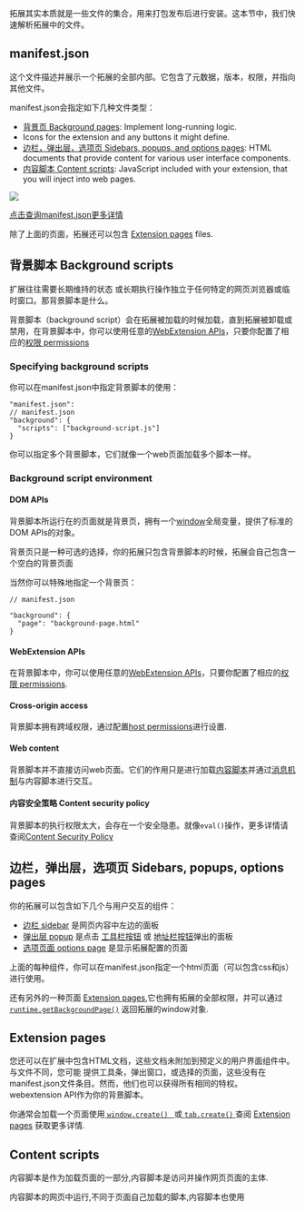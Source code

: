 拓展其实本质就是一些文件的集合，用来打包发布后进行安装。这本节中，我们快速解析拓展中的文件。

## manifest.json

这个文件描述并展示一个拓展的全部内部。它包含了元数据，版本，权限，并指向其他文件。

manifest.json会指定如下几种文件类型：

  * [背景页 Background pages](/en-US/Add-ons/WebExtensions/Anatomy_of_a_WebExtension#Background_scripts): Implement long-running logic.
  * Icons for the extension and any buttons it might define.
  * [边栏，弹出层，选项页 Sidebars, popups, and options pages](https://developer.mozilla.org/en-US/Add-ons/WebExtensions/Anatomy_of_a_WebExtension#Sidebars_popups_options_pages): HTML documents that provide content for various user interface components.
  * [内容脚本 Content scripts](/en-US/Add-ons/WebExtensions/Anatomy_of_a_WebExtension#Content_scripts): JavaScript included with your extension, that you will inject into web pages.

![](https://mdn.mozillademos.org/files/13669/webextension-anatomy.png)

[点击查询manifest.json更多详情](/en-US/docs/Mozilla/Add-ons/WebExtensions/manifest.json)

除了上面的页面，拓展还可以包含 [Extension pages](https://developer.mozilla.org/en-US/Add-ons/WebExtensions/Anatomy_of_a_WebExtension#Extension_pages)
files.

## 背景脚本 Background scripts

扩展往往需要长期维持的状态 或长期执行操作独立于任何特定的网页浏览器或临时窗口。那背景脚本是什么。

背景脚本（background script）会在拓展被加载的时候加载，直到拓展被卸载或禁用，在背景脚本中，你可以使用任意的[WebExtension APIs](/en-US/Add-ons/WebExtensions/API)，只要你配置了相应的[权限 permissions](/en-US/docs/Mozilla/Add-ons/WebExtensions/manifest.json/permissions)

### Specifying background scripts

你可以在manifest.json中指定背景脚本的使用：

    "manifest.json":
    // manifest.json
    "background": {
      "scripts": ["background-script.js"]
    }

你可以指定多个背景脚本，它们就像一个web页面加载多个脚本一样。

### Background script environment

#### DOM APIs

背景脚本所运行在的页面就是背景页，拥有一个[window](/en-US/docs/Web/API/Window)全局变量，提供了标准的DOM APIs的对象。

背景页只是一种可选的选择，你的拓展只包含背景脚本的时候，拓展会自己包含一个空白的背景页面

当然你可以特殊地指定一个背景页：

    // manifest.json
    
    "background": {
      "page": "background-page.html"
    }

#### WebExtension APIs

在背景脚本中，你可以使用任意的[WebExtension APIs](/en-US/Add-ons/WebExtensions/API)，只要你配置了相应的[权限 permissions](/en-US/docs/Mozilla/Add-ons/WebExtensions/manifest.json/permissions).

#### Cross-origin access

背景脚本拥有跨域权限，通过配置[host permissions](/en-US/docs/Mozilla/Add-ons/WebExtensions/manifest.json/permissions)进行设置.

#### Web content

背景脚本并不直接访问web页面。它们的作用只是进行加载[内容脚本]((/en-US/docs/Mozilla/Add-ons/WebExtensions/Content_scripts))并通过[消息机制](/en-US/Add-ons/WebExtensions/Content_scripts#Communicating_with_background_scripts)与内容脚本进行交互。

#### 内容安全策略 Content security policy

背景脚本的执行权限太大，会存在一个安全隐患。就像`eval()`操作，更多详情请查阅[Content Security Policy](/en-US/docs/Mozilla/Add-ons/WebExtensions/Content_Security_Policy)

## 边栏，弹出层，选项页 Sidebars, popups, options pages

你的拓展可以包含如下几个与用户交互的组件：

  * [边栏 sidebar](/en-US/docs/Mozilla/Add-ons/WebExtensions/user_interface/Sidebars) 是网页内容中左边的面板
  * [弹出层 popup](/en-US/docs/Mozilla/Add-ons/WebExtensions/user_interface/Popups) 是点击 [工具栏按钮](/en-US/docs/Mozilla/Add-ons/WebExtensions/user_interface/Browser_action) 或 [地址栏按钮](/en-US/docs/Mozilla/Add-ons/WebExtensions/user_interface/Page_actions)弹出的面板
  * [选项页面 options page](/en-US/docs/Mozilla/Add-ons/WebExtensions/user_interface/Options_pages) 是显示拓展配置的页面

上面的每种组件，你可以在manifest.json指定一个html页面（可以包含css和js）进行使用。

还有另外的一种页面 [Extension pages](/en-US/docs/Mozilla/Add-ons/WebExtensions/user_interface/Extension_pages),它也拥有拓展的全部权限，并可以通过 [`runtime.getBackgroundPage()`](/en-US/docs/Mozilla/Add-ons/WebExtensions/API/runtime/getBackgroundPage "Retrieves the Window object
for the background page running inside the current extension.") 返回拓展的window对象.

## Extension pages

您还可以在扩展中包含HTML文档，这些文档未附加到预定义的用户界面组件中。与文件不同，您可能
提供工具条，弹出窗口，或选择的页面，这些没有在manifest.json文件条目。然而，他们也可以获得所有相同的特权。
webextension API作为你的背景脚本。

你通常会加载一个页面使用[ `window.create() ` ](/en-US/docs/Mozilla/Add-ons/WebExtensionsAPI/window/create "创建一个新的窗口。")或[ `tab.create()` ](/en-US/docs/Mozilla/Add-ons/WebExtensions/API/tabs/create "Creates a new tab.")
查阅 [Extension pages](/en-US/docs/Mozilla/Add-ons/WebExtensions/user_interface/Extension_pages) 获取更多详情.

## Content scripts

内容脚本是作为加载页面的一部分,内容脚本是访问并操作网页页面的主体.

内容脚本的网页中运行,不同于页面自己加载的脚本,内容脚本也使用<script>进行加载,


内容脚本像正常的脚本一样可以操作页面的DOM树的内容

区别于页面正常的脚本,它还可以:

  * 跨域请求.
  * 使用部分[WebExtension APIs](/en-US/docs/Mozilla/Add-ons/WebExtensions/API).
  * 通过WebExtension APIs与背景脚本交互消息.

内容脚本不能直接访问正常页面,但可以通过[window.postMessage()](/en-US/docs/Web/API/Window/postMessage) API使用消息机制进行交互.

我们谈论的内容脚本无非就是js,所能我们可以注入css

查阅[内容脚本](/en-US/docs/Mozilla/Add-ons/WebExtensions/Content_scripts) 获取更多详情.

## Web accessible resources

我们拓展中的页面,可以包含HTML,CSS,js还有图片,引用资源的方式也是正常的URI模式.

例如,一个内容脚本想要在页面中插入一张图片,可以在内容脚本中创建并添加[img](/en-US/docs/Web/HTML/Element/img)元素并通过引src引用图片的URI.

查阅[web_accessible_resources](/en-US/docs/Mozilla/Add-ons/WebExtensions/manifest.json/web_accessible_resources)获取更多详情





